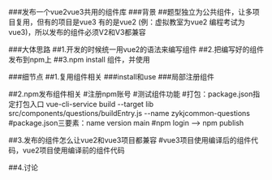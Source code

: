 ###发布一个vue2vue3共用的组件库
###背景
##题型独立为公共组件，让多项目复用，但有的项目是vue3 有的是vue2 (例：虚拟教室为vue2  编程考试为vue3)，所以发布的组件必须V2和V3都兼容

###大体思路
##1.开发的时候统一用vue2的语法来编写组件
##2.把编写好的组件发布到npm上
##3.npm install 组件，并使用

###细节点
##1.复用组件相关
###install和use
###局部注册组件

##2.npm发布组件相关
#注册npm账号
#测试组件功能
#打包：package.json指定打包入口 vue-cli-service build --target lib src/components/questions/buildEntry.js --name zykjcommon-questions
#package.json三要素：name version main
#npm login --> npm publish

##3.发布的组件怎么让vue2和vue3项目都兼容
#vue3项目使用编译后的组件代码，vue2项目使用编译前的组件代码

##4.讨论